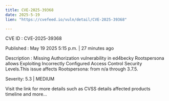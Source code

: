 ```yaml
---
title: CVE-2025-39368
date: 2025-5-19
lien: "https://cvefeed.io/vuln/detail/CVE-2025-39368"

---
```


CVE ID : CVE-2025-39368

Published :  May 19
2025
5:15 p.m. | 27 minutes ago

Description : Missing Authorization vulnerability in ed4becky Rootspersona allows Exploiting Incorrectly Configured Access Control Security Levels.This issue affects Rootspersona: from n/a through 3.7.5.

Severity: 5.3 | MEDIUM

Visit the link for more details
such as CVSS details
affected products
timeline
and more...
